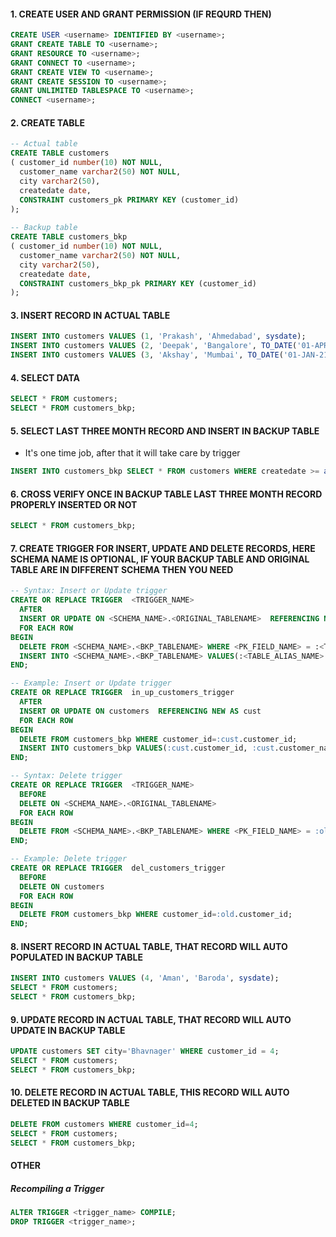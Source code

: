 #### 1. CREATE USER AND GRANT PERMISSION (IF REQURD THEN)

``` sql
CREATE USER <username> IDENTIFIED BY <username>;
GRANT CREATE TABLE TO <username>;
GRANT RESOURCE TO <username>;
GRANT CONNECT TO <username>;
GRANT CREATE VIEW TO <username>;
GRANT CREATE SESSION TO <username>;
GRANT UNLIMITED TABLESPACE TO <username>;
CONNECT <username>;
```
#### 2. CREATE TABLE

``` sql
-- Actual table 
CREATE TABLE customers
( customer_id number(10) NOT NULL,  
  customer_name varchar2(50) NOT NULL,  
  city varchar2(50),
  createdate date,
  CONSTRAINT customers_pk PRIMARY KEY (customer_id)  
);
  
-- Backup table 
CREATE TABLE customers_bkp
( customer_id number(10) NOT NULL,  
  customer_name varchar2(50) NOT NULL,  
  city varchar2(50),
  createdate date,	  
  CONSTRAINT customers_bkp_pk PRIMARY KEY (customer_id)  
);
```

#### 3. INSERT RECORD IN ACTUAL TABLE
``` sql
INSERT INTO customers VALUES (1, 'Prakash', 'Ahmedabad', sysdate);
INSERT INTO customers VALUES (2, 'Deepak', 'Bangalore', TO_DATE('01-APR-21'));
INSERT INTO customers VALUES (3, 'Akshay', 'Mumbai', TO_DATE('01-JAN-21'));
```

#### 4. SELECT DATA
``` sql
SELECT * FROM customers;
SELECT * FROM customers_bkp;
```

#### 5. SELECT LAST THREE MONTH RECORD AND INSERT IN BACKUP TABLE
- It's one time job, after that it will take care by trigger
``` sql
INSERT INTO customers_bkp SELECT * FROM customers WHERE createdate >= add_months(trunc(sysdate,'MM'),-2);
```

#### 6. CROSS VERIFY ONCE IN BACKUP TABLE LAST THREE MONTH RECORD PROPERLY INSERTED OR NOT
``` sql
SELECT * FROM customers_bkp;
```

#### 7. CREATE TRIGGER FOR INSERT, UPDATE AND DELETE RECORDS, HERE SCHEMA NAME IS OPTIONAL, IF YOUR BACKUP TABLE AND ORIGINAL TABLE ARE IN DIFFERENT SCHEMA THEN YOU NEED
``` sql
-- Syntax: Insert or Update trigger 
CREATE OR REPLACE TRIGGER  <TRIGGER_NAME>  
  AFTER  
  INSERT OR UPDATE ON <SCHEMA_NAME>.<ORIGINAL_TABLENAME>  REFERENCING NEW AS <TABLE_ALIAS_NAME>
  FOR EACH ROW  
BEGIN  
  DELETE FROM <SCHEMA_NAME>.<BKP_TABLENAME> WHERE <PK_FIELD_NAME> = :<TABLE_ALIAS_NAME>.<PK_FIELD_NAME>;
  INSERT INTO <SCHEMA_NAME>.<BKP_TABLENAME> VALUES(:<TABLE_ALIAS_NAME>.<PK_FIELD_NAME>, :<TABLE_ALIAS_NAME>.<FIELD_NAME>, :<TABLE_ALIAS_NAME>.<FIELD_NAME>, :<TABLE_ALIAS_NAME>.<FIELD_NAME>);  
END; 

-- Example: Insert or Update trigger
CREATE OR REPLACE TRIGGER  in_up_customers_trigger  
  AFTER  
  INSERT OR UPDATE ON customers  REFERENCING NEW AS cust
  FOR EACH ROW  
BEGIN  
  DELETE FROM customers_bkp WHERE customer_id=:cust.customer_id;
  INSERT INTO customers_bkp VALUES(:cust.customer_id, :cust.customer_name, :cust.city, :cust.createdate);  
END; 

-- Syntax: Delete trigger 
CREATE OR REPLACE TRIGGER  <TRIGGER_NAME>  
  BEFORE  
  DELETE ON <SCHEMA_NAME>.<ORIGINAL_TABLENAME>
  FOR EACH ROW  
BEGIN  
  DELETE FROM <SCHEMA_NAME>.<BKP_TABLENAME> WHERE <PK_FIELD_NAME> = :old.<PK_FIELD_NAME>;
END;

-- Example: Delete trigger
CREATE OR REPLACE TRIGGER  del_customers_trigger  
  BEFORE  
  DELETE ON customers
  FOR EACH ROW  
BEGIN  
  DELETE FROM customers_bkp WHERE customer_id=:old.customer_id;
END;
```

#### 8. INSERT RECORD IN ACTUAL TABLE, THAT RECORD WILL AUTO POPULATED IN BACKUP TABLE
``` sql
INSERT INTO customers VALUES (4, 'Aman', 'Baroda', sysdate);
SELECT * FROM customers;
SELECT * FROM customers_bkp;
```

#### 9. UPDATE RECORD IN ACTUAL TABLE, THAT RECORD WILL AUTO UPDATE IN BACKUP TABLE
``` sql
UPDATE customers SET city='Bhavnager' WHERE customer_id = 4;
SELECT * FROM customers;
SELECT * FROM customers_bkp;
```

#### 10. DELETE RECORD IN ACTUAL TABLE, THIS RECORD WILL AUTO DELETED IN BACKUP TABLE
``` sql
DELETE FROM customers WHERE customer_id=4;
SELECT * FROM customers;
SELECT * FROM customers_bkp;
```

#### OTHER
##### Recompiling a Trigger
``` sql
ALTER TRIGGER <trigger_name> COMPILE;
DROP TRIGGER <trigger_name>;

```

